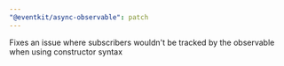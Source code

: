 ```yaml
---
"@eventkit/async-observable": patch
---
```


Fixes an issue where subscribers wouldn't be tracked by the observable when using constructor syntax
